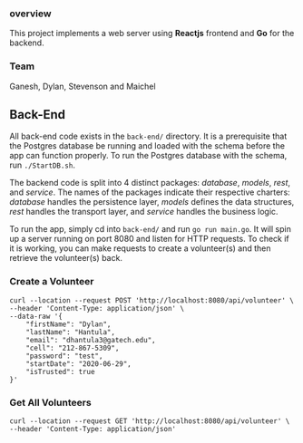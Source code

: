 ### overview
This project implements a web server using **Reactjs** frontend and **Go** for the backend.

### Team
Ganesh, Dylan, Stevenson and Maichel

## Back-End
All back-end code exists in the `back-end/` directory. It is a prerequisite that the Postgres database be
running and loaded with the schema before the app can function properly. To run the Postgres database with
the schema, run `./StartDB.sh`.

The backend code is split into 4 distinct packages: *database*, *models*, *rest*, and *service*. The names of the packages indicate their respective charters: *database* handles the persistence layer, *models* defines the data structures, *rest* handles the transport layer, and *service* handles the business logic.

To run the app, simply cd into `back-end/` and
run `go run main.go`. It will spin up a server running on port 8080 and listen for HTTP requests. To 
check if it is working, you can make requests to create a volunteer(s) and then retrieve the volunteer(s) back.

### Create a Volunteer
```
curl --location --request POST 'http://localhost:8080/api/volunteer' \
--header 'Content-Type: application/json' \
--data-raw '{
    "firstName": "Dylan",
    "lastName": "Hantula",
    "email": "dhantula3@gatech.edu",
    "cell": "212-867-5309",
    "password": "test",
    "startDate": "2020-06-29",
    "isTrusted": true
}'
```

### Get All Volunteers
```
curl --location --request GET 'http://localhost:8080/api/volunteer' \
--header 'Content-Type: application/json'
```
